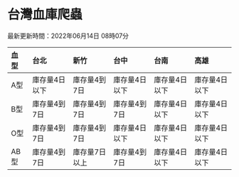 # 台灣血庫爬蟲

最新更新時間：2022年06月14日 08時07分

| 血型   | 台北      | 新竹      | 台中      | 台南      | 高雄      |
|:-----|:--------|:--------|:--------|:--------|:--------|
| A型   | 庫存量4日以下 | 庫存量4到7日 | 庫存量4日以下 | 庫存量4日以下 | 庫存量4日以下 |
| B型   | 庫存量4到7日 | 庫存量4到7日 | 庫存量4到7日 | 庫存量4日以下 | 庫存量4日以下 |
| O型   | 庫存量4到7日 | 庫存量4到7日 | 庫存量4日以下 | 庫存量4日以下 | 庫存量4日以下 |
| AB型  | 庫存量4到7日 | 庫存量7日以上 | 庫存量4到7日 | 庫存量4日以下 | 庫存量4日以下 |